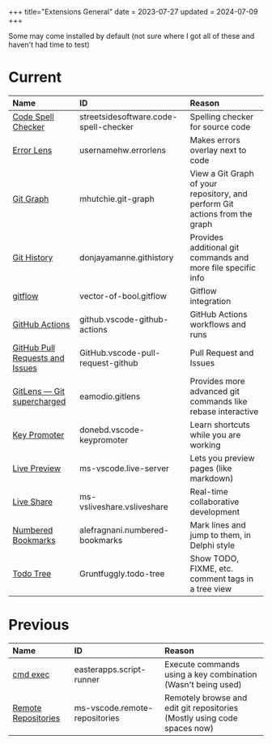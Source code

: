 +++
title="Extensions General"
date = 2023-07-27
updated = 2024-07-09
+++

Some may come installed by default (not sure where I got all of these and haven't had time to test)

# Current

| Name                                          | ID                                    | Reason                                                                      |
| :-------------------------------------------- | :------------------------------------ | :-------------------------------------------------------------------------- |
| [Code Spell Checker][spell]                   | streetsidesoftware.code-spell-checker | Spelling checker for source code                                            |
| [Error Lens][elens]                           | usernamehw.errorlens                  | Makes errors overlay next to code                                           |
| [Git Graph][gitgraph]                         | mhutchie.git-graph                    | View a Git Graph of your repository, and perform Git actions from the graph |
| [Git History][githistory]                     | donjayamanne.githistory               | Provides additional git commands and more file specific info                |
| [gitflow][gitflow]                            | vector-of-bool.gitflow                | Gitflow integration                                                         |
| [GitHub Actions][githubact]                   | github.vscode-github-actions          | GitHub Actions workflows and runs                                           |
| [GitHub Pull Requests and Issues][githubpull] | GitHub.vscode-pull-request-github     | Pull Request and Issues                                                     |
| [GitLens — Git supercharged][gitlens]         | eamodio.gitlens                       | Provides more advanced git commands like rebase interactive                 |
| [Key Promoter][keypromoter]                   | donebd.vscode-keypromoter             | Learn shortcuts while you are working                                       |
| [Live Preview][liveview]                      | ms-vscode.live-server                 | Lets you preview pages (like markdown)                                      |
| [Live Share][liveshare]                       | ms-vsliveshare.vsliveshare            | Real-time collaborative development                                         |
| [Numbered Bookmarks][bookmark]                | alefragnani.numbered-bookmarks        | Mark lines and jump to them, in Delphi style                                |
| [Todo Tree][todo]                             | Gruntfuggly.todo-tree                 | Show TODO, FIXME, etc. comment tags in a tree view                          |

# Previous

| Name                          | ID                            | Reason                                                                   |
| :---------------------------- | :---------------------------- | :----------------------------------------------------------------------- |
| [cmd exec][cmdexec]           | easterapps.script-runner      | Execute commands using a key combination (Wasn't being used)             |
| [Remote Repositories][remote] | ms-vscode.remote-repositories | Remotely browse and edit git repositories (Mostly using code spaces now) |

[bookmark]: https://marketplace.visualstudio.com/items?itemName=alefragnani.numbered-bookmarks
[cmdexec]: https://marketplace.visualstudio.com/items?itemName=easterapps.script-runner
[elens]: https://marketplace.visualstudio.com/items?itemName=usernamehw.errorlens
[gitflow]: https://marketplace.visualstudio.com/items?itemName=vector-of-bool.gitflow
[gitgraph]: https://marketplace.visualstudio.com/items?itemName=mhutchie.git-graph
[githistory]: https://marketplace.visualstudio.com/items?itemName=donjayamanne.githistory
[githubact]: https://marketplace.visualstudio.com/items?itemName=GitHub.vscode-github-actions
[githubpull]: https://marketplace.visualstudio.com/items?itemName=GitHub.vscode-pull-request-github
[gitlens]: https://marketplace.visualstudio.com/items?itemName=eamodio.gitlens
[keypromoter]: https://marketplace.visualstudio.com/items?itemName=donebd.vscode-keypromoter
[liveshare]: https://marketplace.visualstudio.com/items?itemName=MS-vsliveshare.vsliveshare
[liveview]: https://marketplace.visualstudio.com/items?itemName=ms-vscode.live-server
[remote]: https://marketplace.visualstudio.com/items?itemName=ms-vscode.remote-repositories
[spell]: https://marketplace.visualstudio.com/items?itemName=streetsidesoftware.code-spell-checker
[todo]: https://marketplace.visualstudio.com/items?itemName=Gruntfuggly.todo-tree
